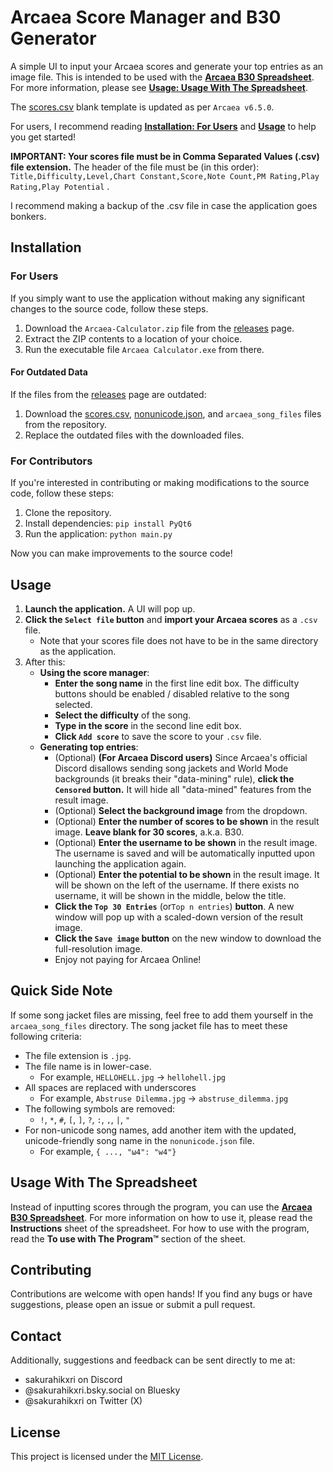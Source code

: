 # Arcaea Score Manager and B30 Generator

A simple UI to input your Arcaea scores and generate your top entries as an image file. This is intended to be used with the **[Arcaea B30 Spreadsheet](https://docs.google.com/spreadsheets/d/1DsIGnVUOarLeUtdpEjA3Wr8O0kvy-8lSCaWkLVOPSv8/edit?usp=sharing)**. For more information, please see [**Usage: Usage With The Spreadsheet**](#usage-with-the-spreadsheet).

The [scores.csv](scores.csv) blank template is updated as per `Arcaea v6.5.0`.

For users, I recommend reading [**Installation: For Users**](#for-users) and [**Usage**](#usage)
to help you get started!

**IMPORTANT: Your scores file must be in Comma Separated Values (.csv) file extension.** The header of the file must
be (in this order):
```Title,Difficulty,Level,Chart Constant,Score,Note Count,PM Rating,Play Rating,Play Potential```
.

I recommend making a backup of the .csv file in case the application goes bonkers.

## Installation

### For Users

If you simply want to use the application without making any significant changes to the source code, follow these steps.

1. Download the `Arcaea-Calculator.zip` file from
   the [releases](https://github.com/hikxri/arcaea-calculator/releases/latest) page.
2. Extract the ZIP contents to a location of your choice.
3. Run the executable file `Arcaea Calculator.exe`
   from there.

#### For Outdated Data

If the files from the [releases](https://github.com/hikxri/arcaea-calculator/releases/latest) page are
outdated:

1. Download the [scores.csv](scores.csv), [nonunicode.json](nonunicode.json), and `arcaea_song_files` files from
   the repository.
2. Replace the outdated files with the downloaded files.

### For Contributors

If you're interested in contributing or making modifications to the source code, follow these steps:

1. Clone the repository.
2. Install dependencies: `pip install PyQt6`
3. Run the application: `python main.py`

Now you can make improvements to the source code!

## Usage

1. **Launch the application.** A UI will pop up.
2. **Click the `Select file` button** and **import your Arcaea scores** as a `.csv` file.
    - Note that your scores file does not have to be in the same directory as the application.
3. After this:
    - **Using the score manager**:
        - **Enter the song name** in the first line edit box. The difficulty buttons should be enabled / disabled
          relative to the song selected.
        - **Select the difficulty** of the song.
        - **Type in the score** in the second line edit box.
        - **Click `Add score`** to save the score to your `.csv` file.
    - **Generating top entries**:
        - (Optional) **(For Arcaea Discord users)** Since Arcaea's official Discord disallows sending song jackets and
          World Mode backgrounds (it breaks their "data-mining" rule), **click the `Censored` button.** It will hide
          all "data-mined" features from the result image.
        - (Optional) **Select the background image** from the dropdown.
        - (Optional) **Enter the number of scores to be shown** in the result image. **Leave blank for 30 scores**,
          a.k.a. B30.
        - (Optional) **Enter the username to be shown** in the result image. The username is saved and will be
          automatically inputted upon launching the application again.
        - (Optional) **Enter the potential to be shown** in the result image. It will be shown on the left of the
          username. If there exists no username, it will be shown in the middle, below the title.
        - **Click the `Top 30 Entries`** (or`Top n entries`) **button**. A new window will pop up with a scaled-down
          version of the result image.
        - **Click the `Save image` button** on the new window to download the full-resolution image.
        - Enjoy not paying for Arcaea Online!

## Quick Side Note

If some song jacket files are missing, feel free to add them yourself in the `arcaea_song_files` directory. The song
jacket file has to meet these following criteria:

- The file extension is `.jpg`.
- The file name is in lower-case.
    - For example, `HELLOHELL.jpg` &#8594; `hellohell.jpg`
- All spaces are replaced with underscores
    - For example, `Abstruse Dilemma.jpg` &#8594; `abstruse_dilemma.jpg`
- The following symbols are removed:
    - `!`, `*`, `#`, `[`, `]`, `?`, `:`, `,`, `|`, `"`
- For non-unicode song names, add another item with the updated, unicode-friendly song name in the `nonunicode.json`
  file.
    - For example, `{ ..., "ω4": "w4"}`

## Usage With The Spreadsheet
Instead of inputting scores through the program, you can use the **[Arcaea B30 Spreadsheet](https://docs.google.com/spreadsheets/d/1DsIGnVUOarLeUtdpEjA3Wr8O0kvy-8lSCaWkLVOPSv8/edit?usp=sharing)**. For more information on how to use it, please read the **Instructions** sheet of the spreadsheet. For how to use with the program, read the **To use with The Program™** section of the sheet.

## Contributing

Contributions are welcome with open hands! If you find any bugs or have suggestions, please open an issue or submit a
pull request.

## Contact

Additionally, suggestions and feedback can be sent directly to me at:

- sakurahikxri on Discord
- @sakurahikxri.bsky.social on Bluesky
- @sakurahikxri on Twitter (X)

## License

This project is licensed under the [MIT License](LICENSE.txt).

